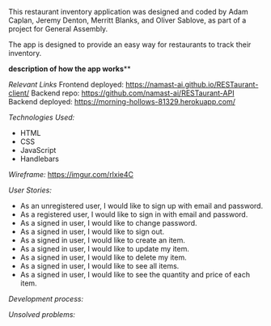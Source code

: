 This restaurant inventory application was designed and coded by Adam Caplan, Jeremy Denton, Merritt Blanks, and Oliver Sablove, as part of a project for General Assembly.

The app is designed to provide an easy way for restaurants to track their inventory.

****description of how the app works******

*Relevant Links*
Frontend deployed: https://namast-ai.github.io/RESTaurant-client/
Backend repo: https://github.com/namast-ai/RESTaurant-API
Backend deployed: https://morning-hollows-81329.herokuapp.com/

*Technologies Used:*
- HTML
- CSS
- JavaScript
- Handlebars

*Wireframe:*
https://imgur.com/rlxie4C

*User Stories:*
- As an unregistered user, I would like to sign up with email and password.
- As a registered user, I would like to sign in with email and password.
- As a signed in user, I would like to change password.
- As a signed in user, I would like to sign out.
- As a signed in user, I would like to create an item.
- As a signed in user, I would like to update my item.
- As a signed in user, I would like to delete my item.
- As a signed in user, I would like to see all items.
- As a signed in user, I would like to see the quantity and price of each item.

*Development process:*

*Unsolved problems:*
